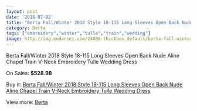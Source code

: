 ```yaml
---
layout: post
date: '2018-07-02'
title: "Berta Fall/Winter 2018 Style 18-115 Long Sleeves Open Back Nude Aline Chapel Train V-Neck Embroidery Tulle Wedding Dress"
category: Berta
tags: ["embroidery","winter","tulle","train","wedding"]
image: http://img.eudances.com/24886-thickbox_default/berta-fall-winter-2018-style-18-115-long-sleeves-open-back-nude-aline-chapel-train-v-neck-embroidery-tulle-wedding-dress.jpg
---
```

Berta Fall/Winter 2018 Style 18-115 Long Sleeves Open Back Nude Aline Chapel Train V-Neck Embroidery Tulle Wedding Dress

On Sales: **$528.98**
<a href="https://www.eudances.com/en/berta/8256-berta-fall-winter-2018-style-18-115-long-sleeves-open-back-nude-aline-chapel-train-v-neck-embroidery-tulle-wedding-dress.html"><amp-img layout="responsive" width="600" height="600" src="//img.eudances.com/24886-thickbox_default/berta-fall-winter-2018-style-18-115-long-sleeves-open-back-nude-aline-chapel-train-v-neck-embroidery-tulle-wedding-dress.jpg" alt="Berta Fall/Winter 2018 Style 18-115 Long Sleeves Open Back Nude Aline Chapel Train V-Neck Embroidery Tulle Wedding Dress 0" /></a>
<a href="https://www.eudances.com/en/berta/8256-berta-fall-winter-2018-style-18-115-long-sleeves-open-back-nude-aline-chapel-train-v-neck-embroidery-tulle-wedding-dress.html"><amp-img layout="responsive" width="600" height="600" src="//img.eudances.com/24892-thickbox_default/berta-fall-winter-2018-style-18-115-long-sleeves-open-back-nude-aline-chapel-train-v-neck-embroidery-tulle-wedding-dress.jpg" alt="Berta Fall/Winter 2018 Style 18-115 Long Sleeves Open Back Nude Aline Chapel Train V-Neck Embroidery Tulle Wedding Dress 1" /></a>
<a href="https://www.eudances.com/en/berta/8256-berta-fall-winter-2018-style-18-115-long-sleeves-open-back-nude-aline-chapel-train-v-neck-embroidery-tulle-wedding-dress.html"><amp-img layout="responsive" width="600" height="600" src="//img.eudances.com/24891-thickbox_default/berta-fall-winter-2018-style-18-115-long-sleeves-open-back-nude-aline-chapel-train-v-neck-embroidery-tulle-wedding-dress.jpg" alt="Berta Fall/Winter 2018 Style 18-115 Long Sleeves Open Back Nude Aline Chapel Train V-Neck Embroidery Tulle Wedding Dress 2" /></a>
<a href="https://www.eudances.com/en/berta/8256-berta-fall-winter-2018-style-18-115-long-sleeves-open-back-nude-aline-chapel-train-v-neck-embroidery-tulle-wedding-dress.html"><amp-img layout="responsive" width="600" height="600" src="//img.eudances.com/24890-thickbox_default/berta-fall-winter-2018-style-18-115-long-sleeves-open-back-nude-aline-chapel-train-v-neck-embroidery-tulle-wedding-dress.jpg" alt="Berta Fall/Winter 2018 Style 18-115 Long Sleeves Open Back Nude Aline Chapel Train V-Neck Embroidery Tulle Wedding Dress 3" /></a>
<a href="https://www.eudances.com/en/berta/8256-berta-fall-winter-2018-style-18-115-long-sleeves-open-back-nude-aline-chapel-train-v-neck-embroidery-tulle-wedding-dress.html"><amp-img layout="responsive" width="600" height="600" src="//img.eudances.com/24889-thickbox_default/berta-fall-winter-2018-style-18-115-long-sleeves-open-back-nude-aline-chapel-train-v-neck-embroidery-tulle-wedding-dress.jpg" alt="Berta Fall/Winter 2018 Style 18-115 Long Sleeves Open Back Nude Aline Chapel Train V-Neck Embroidery Tulle Wedding Dress 4" /></a>
<a href="https://www.eudances.com/en/berta/8256-berta-fall-winter-2018-style-18-115-long-sleeves-open-back-nude-aline-chapel-train-v-neck-embroidery-tulle-wedding-dress.html"><amp-img layout="responsive" width="600" height="600" src="//img.eudances.com/24888-thickbox_default/berta-fall-winter-2018-style-18-115-long-sleeves-open-back-nude-aline-chapel-train-v-neck-embroidery-tulle-wedding-dress.jpg" alt="Berta Fall/Winter 2018 Style 18-115 Long Sleeves Open Back Nude Aline Chapel Train V-Neck Embroidery Tulle Wedding Dress 5" /></a>
<a href="https://www.eudances.com/en/berta/8256-berta-fall-winter-2018-style-18-115-long-sleeves-open-back-nude-aline-chapel-train-v-neck-embroidery-tulle-wedding-dress.html"><amp-img layout="responsive" width="600" height="600" src="//img.eudances.com/24887-thickbox_default/berta-fall-winter-2018-style-18-115-long-sleeves-open-back-nude-aline-chapel-train-v-neck-embroidery-tulle-wedding-dress.jpg" alt="Berta Fall/Winter 2018 Style 18-115 Long Sleeves Open Back Nude Aline Chapel Train V-Neck Embroidery Tulle Wedding Dress 6" /></a>

Buy it: [Berta Fall/Winter 2018 Style 18-115 Long Sleeves Open Back Nude Aline Chapel Train V-Neck Embroidery Tulle Wedding Dress](https://www.eudances.com/en/berta/8256-berta-fall-winter-2018-style-18-115-long-sleeves-open-back-nude-aline-chapel-train-v-neck-embroidery-tulle-wedding-dress.html "Berta Fall/Winter 2018 Style 18-115 Long Sleeves Open Back Nude Aline Chapel Train V-Neck Embroidery Tulle Wedding Dress")

View more: [Berta](https://www.eudances.com/en/110-berta "Berta")